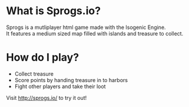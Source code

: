 # What is Sprogs.io?
Sprogs is a mutliplayer html game made with the Isogenic Engine.  
It features a medium sized map filled with islands and treasure to collect.


# How do I play?
- Collect treasure
- Score points by handing treasure in to harbors
- Fight other players and take their loot

Visit http://sprogs.io/ to try it out!
